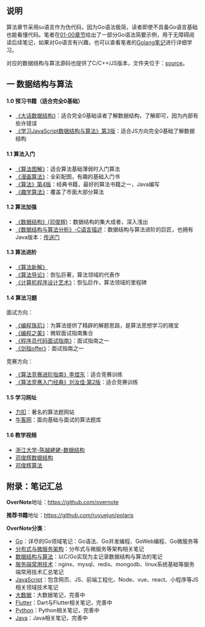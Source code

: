 ## 说明

算法章节采用`Go`语言作为伪代码，因为Go语法极简，读者即使不具备Go语言基础也能看懂代码。笔者在[01-00章节](https://github.com/overnote/fivex-algorithm/blob/master/01-走进算法/00-Go语言概述.md)给出了一部分Go语法简要示例，用于无障碍阅读后续笔记，如果对Go语言有兴趣，也可以查看笔者的[Golang笔记](https://github.com/overnote/golang)进行详细学习。    

对应的数据结构与算法源码也提供了C/C++/JS版本，文件夹位于：[source](https://github.com/overnote/five-x/tree/master/sources)。  

## 一 数据结构与算法

#### 1.0 预习书籍（适合完全0基础）

- [《大话数据结构》](https://book.douban.com/subject/6424904/)：适合完全0基础读者了解数据结构，了解即可，因为内部有些许错误
- [《学习JavaScript数据结构与算法》第3版](https://book.douban.com/subject/33441631/)：适合JS方向完全0基础了解数据结构

#### 1.1 算法入门

- [《算法图解》](https://book.douban.com/subject/26979890/)：适合算法基础薄弱时入门算法
- [《漫画算法》](https://book.douban.com/subject/33420587/)：全彩配图，有趣的基础入门书
- [《算法》第4版](https://book.douban.com/subject/10432347/)：经典书籍，最好的算法书籍之一，Java编写
- [《趣学算法》](https://book.douban.com/subject/27109832/)：覆盖了市面大部分算法

#### 1.2 算法加强

- [《数据结构》(邓俊辉)](https://book.douban.com/subject/25859528/)：数据结构的集大成者，深入浅出
- [《数据结构与算法分析》-C语言描述](https://book.douban.com/subject/4924153/)：数据结构与算法进阶的巨匠，也拥有Java版本：[传送门](https://book.douban.com/subject/26745780/)

#### 1.3 算法进阶

- [《算法新解》](https://book.douban.com/subject/26931430/)
- [《算法导论》](https://book.douban.com/subject/1885170/)：恢弘巨著，算法领域的代表作
- [《计算机程序设计艺术》](https://book.douban.com/subject/1130500/)：恢弘巨作，算法领域的里程碑

#### 1.4 算法习题

面试方向：
- [《编程珠玑》](https://book.douban.com/subject/3227098/)：为算法提供了精辟的解题思路，是算法思想学习的瑰宝
- [《编程之美》](https://book.douban.com/subject/3004255/)：微软面试指南集合
- [《程序员代码面试指南》](https://book.douban.com/subject/26638586/)：面试指南之一
- [《剑指offer》](https://book.douban.com/subject/27008702/)：面试指南之一

竞赛方向：
- [《算法竞赛进阶指南》李煜东](https://book.douban.com/subject/30136932/)：适合竞赛训练
- [《算法竞赛入门经典》刘汝佳·第2版](https://book.douban.com/subject/25902102/)：适合竞赛训练

#### 1.5 学习网址

- [力扣](https://leetcode.com/)：著名的算法题网站
- [牛客网](https://www.nowcoder.com/)：面向基础与面试的算法题库

#### 1.6 教学视频

- [浙江大学-陈越姥姥-数据结构](https://www.icourse163.org/course/ZJU-93001)
- [邓俊辉数据结构](https://www.bilibili.com/video/av47473308)
- [邓俊辉算法](https://www.bilibili.com/video/av49361421)

## 附录：笔记汇总

**OverNote**地址：https://github.com/overnote   

**推荐书籍**地址：https://github.com/ruyuejun/polaris  

**OverNote分类**：  
- [Go](https://github.com/overnote/golang)：详尽的Go领域笔记：Go语法、Go并发编程、GoWeb编程、Go微服务等
- [分布式与微服务架构](https://github.com/overnote/architecture/)：分布式与微服务等架构相关笔记
- [数据结构与算法](https://github.com/overnote/algorithm)：以C/Go实现为主记录数据结构与算法的笔记
- [服务端常用技术](https://github.com/overnote/serverside)：nginx、mysql、redis、mongodb、linux系统基础等服务端常用技术汇总笔记
- [JavaScript](https://github.com/overnote/javascript)：包含网页、JS、前端工程化、Node、vue、react、小程序等JS相关领域技术笔记
- [大数据](https://github.com/overnote/bigdata)：大数据笔记，完善中
- [Flutter](https://github.com/overnote/flutter)：Dart与Flutter相关笔记，完善中
- [Python](https://github.com/overnote/python)：Python相关笔记，完善中
- [Java](https://github.com/overnote/java)：Java相关笔记，完善中